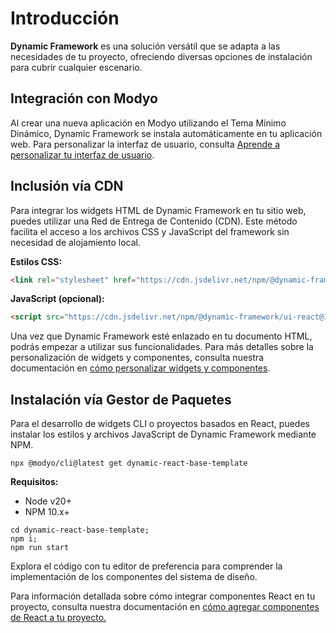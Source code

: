 # Introducción

**Dynamic Framework** es una solución versátil que se adapta a las necesidades de tu proyecto, ofreciendo diversas opciones de instalación para cubrir cualquier escenario.

## Integración con Modyo

Al crear una nueva aplicación en Modyo utilizando el Tema Mínimo Dinámico, Dynamic Framework se instala automáticamente en tu aplicación web. Para personalizar la interfaz de usuario, consulta [Aprende a personalizar tu interfaz de usuario](https://dynamicbanking.co/docs/theming).

## Inclusión vía CDN

Para integrar los widgets HTML de Dynamic Framework en tu sitio web, puedes utilizar una Red de Entrega de Contenido (CDN). Este método facilita el acceso a los archivos CSS y JavaScript del framework sin necesidad de alojamiento local.

**Estilos CSS:**

```html
<link rel="stylesheet" href="https://cdn.jsdelivr.net/npm/@dynamic-framework/ui-react@1.27.0/dist/css/dynamic-ui.css">
```

**JavaScript (opcional):**

```html
<script src="https://cdn.jsdelivr.net/npm/@dynamic-framework/ui-react@1.27.0/dist/js/bootstrap.min.js"></script>
```

Una vez que Dynamic Framework esté enlazado en tu documento HTML, podrás empezar a utilizar sus funcionalidades. Para más detalles sobre la personalización de widgets y componentes, consulta nuestra documentación en [cómo personalizar widgets y componentes](https://dynamicbanking.co/docs/styling-components).

## Instalación vía Gestor de Paquetes

Para el desarrollo de widgets CLI o proyectos basados en React, puedes instalar los estilos y archivos JavaScript de Dynamic Framework mediante NPM.

```shell
npx @modyo/cli@latest get dynamic-react-base-template
```

**Requisitos:**

- Node v20+
- NPM 10.x+

```shell
cd dynamic-react-base-template;
npm i;
npm run start
```

Explora el código con tu editor de preferencia para comprender la implementación de los componentes del sistema de diseño.

Para información detallada sobre cómo integrar componentes React en tu proyecto, consulta nuestra documentación en [cómo agregar componentes de React a tu proyecto.](https://dynamicbanking.co/docs/dynamic-for-react)
